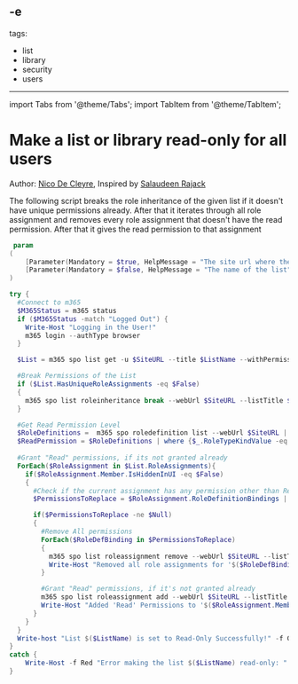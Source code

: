 -e <!-- DISCLAIMER: All secrets, passwords, and sensitive values in this document are examples only and not real credentials. -->
---
tags:
  - list
  - library
  - security
  - users
---

import Tabs from '@theme/Tabs';
import TabItem from '@theme/TabItem';

# Make a list or library read-only for all users

Author: [Nico De Cleyre](https://www.nicodecleyre.com), Inspired by [Salaudeen Rajack](https://www.sharepointdiary.com/2020/03/EXAMPLE_SECRET_VALUE_PLACEHOLDER)

The following script breaks the role inheritance of the given list if it doesn't have unique permissions already. After that it iterates through all role assignment and removes every role assignment that doesn't have the read permission. After that it gives the read permission to that assignment

<Tabs>
  <TabItem value="PowerShell">

  ```powershell
   param
  (
      [Parameter(Mandatory = $true, HelpMessage = "The site url where the list is located")][string] $SiteURL,
      [Parameter(Mandatory = $false, HelpMessage = "The name of the list")][string] $ListName
  )

  try {
    #Connect to m365
    $M365Status = m365 status
    if ($M365Status -match "Logged Out") {
      Write-Host "Logging in the User!"
      m365 login --authType browser
    }

    $List = m365 spo list get -u $SiteURL --title $ListName --withPermissions --properties "HasUniqueRoleAssignments" | ConvertFrom-Json

    #Break Permissions of the List
    if ($List.HasUniqueRoleAssignments -eq $False)
    {
      m365 spo list roleinheritance break --webUrl $SiteURL --listTitle $ListName --force
    }

    #Get Read Permission Level
    $RoleDefinitions =  m365 spo roledefinition list --webUrl $SiteURL | ConvertFrom-Json
    $ReadPermission = $RoleDefinitions | where {$_.RoleTypeKindValue -eq "Reader"}
      
    #Grant "Read" permissions, if its not granted already 
    ForEach($RoleAssignment in $List.RoleAssignments){
      if($RoleAssignment.Member.IsHiddenInUI -eq $False)
      {
        #Check if the current assignment has any permission other than Read or related
        $PermissionsToReplace = $RoleAssignment.RoleDefinitionBindings | Where {$_.Hidden -eq $False -And $_.Name -Notin ("Read", "Restricted Read", "Restricted Interfaces for Translation")}

        if($PermissionsToReplace -ne $Null)
        {
          #Remove All permissions
          ForEach($RoleDefBinding in $PermissionsToReplace)
          {
            m365 spo list roleassignment remove --webUrl $SiteURL --listTitle $ListName --principalId $RoleAssignment.Member.Id --force
            Write-Host "Removed all role assignments for '$($RoleDefBinding.Member.Title)'" -ForegroundColor Yellow
          }

          #Grant "Read" permissions, if it's not granted already
          m365 spo list roleassignment add --webUrl $SiteURL --listTitle $ListName --principalId $RoleAssignment.Member.Id --roleDefinitionId $ReadPermission.Id
          Write-Host "Added 'Read' Permissions to '$($RoleAssignment.Member.Title)'" -ForegroundColor Cyan
        }
      }
    }
    Write-host "List $($ListName) is set to Read-Only Successfully!" -f Green
  }
  catch {
      Write-Host -f Red "Error making the list $($ListName) read-only: " $_.Exception.Message
  }
  ```

  </TabItem>
</Tabs>
